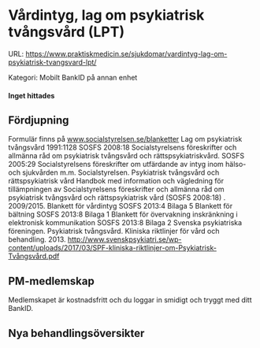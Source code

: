 # Vårdintyg, lag om psykiatrisk tvångsvård (LPT)

URL: https://www.praktiskmedicin.se/sjukdomar/vardintyg-lag-om-psykiatrisk-tvangsvard-lpt/



Kategori: Mobilt BankID på annan enhet

#### Inget hittades

## Fördjupning

Formulär finns på www.socialstyrelsen.se/blanketter
Lag om psykiatrisk tvångsvård 1991:1128
SOSFS 2008:18 Socialstyrelsens föreskrifter och allmänna råd om psykiatrisk tvångsvård och rättspsykiatriskvård.
SOSFS 2005:29 Socialstyrelsens föreskrifter om utfärdande av intyg inom hälso- och sjukvården m.m.
Socialstyrelsen. Psykiatrisk tvångsvård och rättspsykiatrisk vård
Handbok med information och vägledning för tillämpningen av Socialstyrelsens föreskrifter och allmänna råd om psykiatrisk tvångsvård och rättspsykiatrisk vård (SOSFS 2008:18) . 2009/2015.
Blankett för vårdintyg SOSFS 2013:4 Bilaga 5
Blankett för bältning SOSFS 2013:8 Bilaga 1
Blankett för övervakning inskränkning i elektronisk kommunikation SOSFS 2013:8 Bilaga 2
Svenska psykiatriska föreningen. Psykiatrisk tvångsvård. Kliniska riktlinjer för vård och behandling. 2013. http://www.svenskpsykiatri.se/wp-content/uploads/2017/03/SPF-kliniska-riktlinjer-om-Psykiatrisk-Tvångsvård.pdf

## PM-medlemskap

Medlemskapet är kostnadsfritt och du loggar in smidigt och tryggt med ditt BankID.

## Nya behandlingsöversikter

